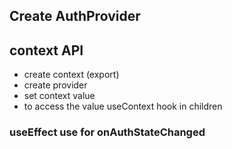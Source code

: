 ## Create AuthProvider
## context API
- create context (export)
- create provider 
- set context value
- to access the value useContext hook in children 
### useEffect use for onAuthStateChanged 
